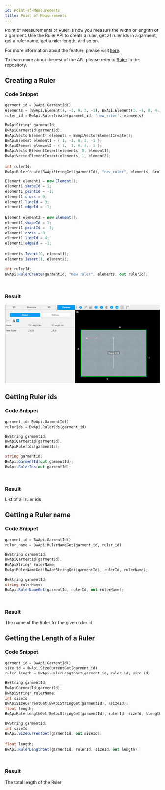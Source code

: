 ```yaml
---
id: Point-of-Measurements
title: Point of Measurements
---
```


Point of Measurements or Ruler is how you measure the width or lenghth of a garment. Use the Ruler API to create a ruler, get all ruler ids in a garment, get a ruler name, get a ruler length, and so on.

For more information about the feature, please visit <a href="https://support.browzwear.com/VStitcher/Advanced/rulers-vs.htm" target="_blank">here</a>.

To learn more about the rest of the API, please refer to <a href="https://gitlab.com/browzwear/share/open-platform/client-api/-/blob/master/BWPlugin/include/CAD/BWPluginAPI_Ruler.h" target="_blank">Ruler</a> in the repository.

## Creating a Ruler

### Code Snippet

<!--DOCUSAURUS_CODE_TABS-->

<!--Python-->

```python
garment_id = BwApi.GarmentId()
elements = [BwApi.Element(1, -1, 0, 3, -1), BwApi.Element(1, -1, 0, 4, -1)]
ruler_id = BwApi.RulerCreate(garment_id, 'new_ruler', elements)
```
<!--C++-->


```cpp
BwApiString* garmentId;
BwApiGarmentId(garmentId);
BwApiVectorElement* elements = BwApiVectorElementCreate();
BwApiElement element1 = { 1, -1, 0, 3, -1 };
BwApiElement element2 = { 1, -1, 0, 4, -1 };
BwApiVectorElementInsert(elements, 0, element1);
BwApiVectorElementInsert(elements, 1, element2);

int rulerId;
BwApiRulerCreate(BwApiStringGet(garmentId), "new_ruler", elements, &rulerId);
```
<!--C#-->

```csharp
Element element1 = new Element();
element1.shapeId = 1;
element1.pointId = -1;
element1.cross = 0;
element1.lineId = 3;
element1.edgeId = -1;

Element element2 = new Element();
element1.shapeId = 1;
element1.pointId = -1;
element1.cross = 0;
element1.lineId = 4;
element1.edgeId = -1;

elements.Insert(0, element1);
elements.Insert(1, element2);

int rulerId;
BwApi.RulerCreate(garmentId, "new ruler", elements, out rulerId);
```
<!--END_DOCUSAURUS_CODE_TABS-->

<br/>

### Result
![](../assets/techpack/create-ruler.png)

## Getting Ruler ids

### Code Snippet

<!--DOCUSAURUS_CODE_TABS-->

<!--Python-->

```python
garment_id= BwApi.GarmentId()
rulerIds = BwApi.RulerIds(garment_id)
```
<!--C++-->

```cpp
BwString garmentId;
BwApiGarmentId(garmentId);
BwApiRulerIds(garmentId);
```
<!--C#-->


```csharp
string garmentId;
BwApi.GarmentId(out garmentId);
BwApi.RulerIds(out garmentId);
```
<!--END_DOCUSAURUS_CODE_TABS-->

<br/>

### Result
List of all ruler ids

## Getting a Ruler name

### Code Snippet

<!--DOCUSAURUS_CODE_TABS-->

<!--Python-->

```python
garment_id = BwApi.GarmentId()
ruler_name = BwApi.RulerNameGet(garment_id, ruler_id)
```
<!--C++-->


```cpp
BwString garmentId;
BwApiGarmentId(garmentId);
BwApiString* rulerName;
BwApiRulerNameGet(BwApiStringGet(garmentId), rulerId, rulerName);
```
<!--C#-->

```csharp
BwString garmentId;
string rulerName;
BwApi.RulerNameGet(garmentId, rulerId, out rulerName);
```
<!--END_DOCUSAURUS_CODE_TABS-->

<br/>

### Result
The name of the Ruler for the given ruler id.

## Getting the Length of a Ruler

### Code Snippet

<!--DOCUSAURUS_CODE_TABS-->

<!--Python-->

```python
garment_id = BwApi.GarmentId()
size_id = BwApi.SizeCurrentGet(garment_id)
ruler_length = BwApi.RulerLengthGet(garment_id, ruler_id, size_id)
```

<!--C++-->

```cpp
BwString garmentId;
BwApiGarmentId(garmentId);
BwApiString* rulerName;
int sizeId;
BwApiSizeCurrentGet(BwApiStringGet(garmentId), &sizeId);
float length;
BwApiRulerLengthGet(BwApiStringGet(garmentId), rulerId, sizeId, &length);
```
<!--C#-->

```csharp
BwString garmentId;
int sizeId;
BwApi.SizeCurrentGet(garmentId, out sizeId);

float length;
BwApi.RulerLengthGet(garmentId, rulerId, sizeId, out length);
```
<!--END_DOCUSAURUS_CODE_TABS-->

<br/>

### Result
The total length of the Ruler 
